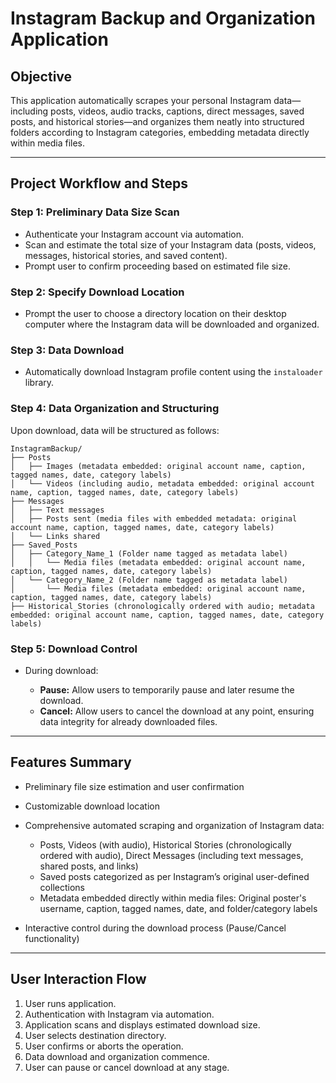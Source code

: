# Instagram Backup and Organization Application

## Objective

This application automatically scrapes your personal Instagram data—including posts, videos, audio tracks, captions, direct messages, saved posts, and historical stories—and organizes them neatly into structured folders according to Instagram categories, embedding metadata directly within media files.

---

## Project Workflow and Steps

### Step 1: Preliminary Data Size Scan

* Authenticate your Instagram account via automation.
* Scan and estimate the total size of your Instagram data (posts, videos, messages, historical stories, and saved content).
* Prompt user to confirm proceeding based on estimated file size.

### Step 2: Specify Download Location

* Prompt the user to choose a directory location on their desktop computer where the Instagram data will be downloaded and organized.

### Step 3: Data Download

* Automatically download Instagram profile content using the `instaloader` library.

### Step 4: Data Organization and Structuring

Upon download, data will be structured as follows:

```
InstagramBackup/
├── Posts
│   ├── Images (metadata embedded: original account name, caption, tagged names, date, category labels)
│   └── Videos (including audio, metadata embedded: original account name, caption, tagged names, date, category labels)
├── Messages
│   ├── Text messages
│   ├── Posts sent (media files with embedded metadata: original account name, caption, tagged names, date, category labels)
│   └── Links shared
├── Saved_Posts
│   ├── Category_Name_1 (Folder name tagged as metadata label)
│   │   └── Media files (metadata embedded: original account name, caption, tagged names, date, category labels)
│   └── Category_Name_2 (Folder name tagged as metadata label)
│       └── Media files (metadata embedded: original account name, caption, tagged names, date, category labels)
├── Historical_Stories (chronologically ordered with audio; metadata embedded: original account name, caption, tagged names, date, category labels)
```

### Step 5: Download Control

* During download:

  * **Pause:** Allow users to temporarily pause and later resume the download.
  * **Cancel:** Allow users to cancel the download at any point, ensuring data integrity for already downloaded files.

---

## Features Summary

* Preliminary file size estimation and user confirmation
* Customizable download location
* Comprehensive automated scraping and organization of Instagram data:

  * Posts, Videos (with audio), Historical Stories (chronologically ordered with audio), Direct Messages (including text messages, shared posts, and links)
  * Saved posts categorized as per Instagram’s original user-defined collections
  * Metadata embedded directly within media files: Original poster's username, caption, tagged names, date, and folder/category labels
* Interactive control during the download process (Pause/Cancel functionality)

---

## User Interaction Flow

1. User runs application.
2. Authentication with Instagram via automation.
3. Application scans and displays estimated download size.
4. User selects destination directory.
5. User confirms or aborts the operation.
6. Data download and organization commence.
7. User can pause or cancel download at any stage.







